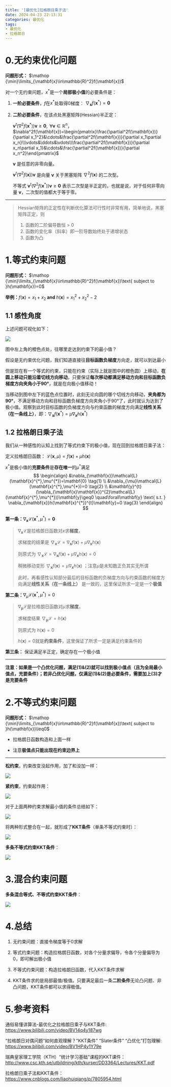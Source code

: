 ```yaml
---
title: '[最优化]拉格朗日乘子法'
date: 2024-04-23 22:13:31
categories: 最优化
tags: 
- 最优化
- 拉格朗日
---
```


# 0.无约束优化问题

**问题形式：**
$\mathop {\min}\limits_{\mathbf{x}\in\mathbb{R}^2}f(\mathbf{x})$

对一个无约束问题，$x^*$是一个**局部极小值**的必要条件是：

1. **一阶必要条件**，$f$在$x^*$处取得0梯度： $\nabla_\mathbf{x}f(\mathbf{x}^*)=\mathbf{0}$
   
2. **二阶必要条件**，在该点处黑塞矩阵(Hessian)半正定：

    $\mathbf{v}^t\left(\nabla^2f(\mathbf{x}^*)\right)\mathbf{v}\geq\mathbf{0},\mathrm{~}\forall\mathbf{v}\in\mathbb{R}^n$，$\nabla^2f(\mathbf{x})=\begin{pmatrix}\frac{\partial^2f(\mathbf{x})}{\partial x_1^2}&\cdots&\frac{\partial^2f(\mathbf{x})}{\partial x_1\partial x_n}\\\vdots&\ddots&\vdots\\\frac{\partial^2f(\mathbf{x})}{\partial x_n\partial x_1}&\cdots&\frac{\partial^2f(\mathbf{x})}{\partial x_n^2}\end{pmatrix}$

    $\mathbf{v}$ 是任意的非零向量。

    $\mathbf{v}^t\left(\nabla^2f(\mathbf{x})\right)\mathbf{v}$ 是向量 $\mathbf{v}$ 关于黑塞矩阵 $\nabla^2f(\mathbf{x})$ 的二次型。

    不等式 $\mathbf{v}^t\left(\nabla^2f(\mathbf{x}^*)\right)\mathbf{v}\geq\mathbf{0}$ 表示二次型是半正定的，也就是说，对于任何非零向量 $\mathbf{v}$，二次型的值都大于等于零。

--------------------------

>Hessian矩阵的正定性在判断优化算法可行性时非常有用，简单地说，黑塞矩阵正定，则
>
>1. 函数的二阶偏导数恒 > 0
>2. 函数的变化率（斜率）即一阶导数始终处于递增状态
>3. 函数为凸

# 1.等式约束问题

**问题形式：**
$\mathop {\min}\limits_{\mathbf{x}\in\mathbb{R}^2}f(\mathbf{x})\text{ subject to }h(\mathbf{x})=0$

**举例：**$f(\mathbf{x})=x_1+x_2\textbf{ and }h(\mathbf{x})=x_1^2+x_2^2-2$

## 1.1 感性角度

上述问题可视化如下：

![](https://cdn.jsdelivr.net/gh/oixel64/imgs/imgs/202404242150096.png)

图中左上角的橙色点处，往哪里走达到约束下的最小值？

假设是无约束优化问题，我们知道直接往**目标函数负梯度**方向走，就可以到达最小

但是现在有一个等式的约束，只能在约束（实际上就是图中的橙色圆）上移动，**在圆上移动只能沿着切线方向移动**，只要保证**每次移动都满足移动方向和目标函数负梯度方向夹角小于90°**，就是在向极小值移动！

当移动到图中左下的蓝色点位置时，此刻无论向圆的哪个切线方向移动，**夹角都为90°**，不满足移动方向和目标函数负梯度方向夹角小于90°了，此时就认为达到了极小值。观察到此时目标函数的负梯度方向与约束函数的梯度方向满足**线性关系（在一条线上）**，即：$\nabla_\mathbf{x}f(\mathbf{x}^*)=\mu\nabla_\mathbf{x}h(\mathbf{x}^*)$


## 1.2 拉格朗日乘子法

我们从一种感性的认知上找到了等式约束下的极小值，现在回到拉格朗日乘子法：

定义拉格朗日函数：
$\mathcal{L}(\mathbf{x},\mu)=f(\mathbf{x})+\mu h(\mathbf{x})$

$x^*$是极小值的**充要条件**是**存在唯一**的$\mu^{*}$满足
$$
\begin{align}
&\nabla_{\mathbf{x}}\mathcal{L}(\mathbf{x}^{*},\mu^{*})=\mathbf{0} \tag{1} \\
&\nabla_{\mu}\mathcal{L}(\mathbf{x}^{*},\mu^{*})=0 \tag{2} \\
&\mathbf{y}^{t}(\nabla_{\mathbf{x}\mathbf{x}}^{2}\mathcal{L}(\mathbf{x}^{*},\mu^{*}))\mathbf{y}\geq0 \quad\forall\mathbf{y} \text{ s.t. } \nabla_{\mathbf{x}}h(\mathbf{x}^{*})^{t}\mathbf{y}=0 \tag{3}
\end{align}
$$


**第一条：**$\nabla_{\mathbf{x}}\mathcal{L}(\mathbf{x}^{*},\mu^{*})=\mathbf{0}$

> $\nabla_{\mathbf{x}}\mathcal{L}$是拉格朗日函数对$x$求**梯度**，
>
> 求梯度的结果是 $\nabla_{\mathbf{x}}\mathcal{L}=\nabla_\mathbf{x}f(\mathbf{x})+\mu\nabla_\mathbf{x}h(\mathbf{x})$
>
> 则原式为 $\nabla_{\mathbf{x}}\mathcal{L}=\nabla_\mathbf{x}f(\mathbf{x})+\mu\nabla_\mathbf{x}h(\mathbf{x}) = 0$
>
> 稍微移动变形 $\nabla_\mathbf{x}f(\mathbf{x})=\mu\nabla_\mathbf{x}h(\mathbf{x})$ ；注意$\mu$是未知数正负其实无所谓
>
> 此时，再看感性认知部分最后的目标函数的负梯度方向与约束函数的梯度方向满足**线性关系（在一条线上）** 是一致的，这里保证所求一定是一个**极值**


**第二条：**$\nabla_{\mu}\mathcal{L}(\mathbf{x}^{*},\mu^{*})=0$

> $\nabla_{\mathbf{\mu}}\mathcal{L}$是拉格朗日函数对$\mu$求**梯度**，
> 
> 求梯度结果 $\nabla_{\mathbf{\mu}}\mathcal{L}=h(\mathbf{x})$
>
> 则原式为 $h(\mathbf{x})=0$
>
> $h(\mathbf{x})=0$就是**约束条件**，这里保证了所求一定是满足约束条件的

**第三条：** 保证满足半正定，确定存在一个极小值

--------------------------

**注意：如果是一个凸优化问题，满足(1)&(2)就可以找到极小值点（且为全局最小值点，充要条件）；若非凸优化问题，仅满足(1)&(2)是必要条件，需要加上(3)才是充要条件**

# 2.不等式约束问题

**问题形式：**
$\mathop {\min}\limits_{\mathbf{x}\in\mathbb{R}^2}f(\mathbf{x})\text{ subject to }h(\mathbf{x})\leq0$

- 拉格朗日函数构造和上面一样

- 注意**极值点只能出现在约束边界上**

--------------------------------

**松约束**，约束改变没起作用，加了和没加一样：

![](https://cdn.jsdelivr.net/gh/oixel64/imgs/imgs/202404242244909.png)


**紧约束**，约束起作用：

![](https://cdn.jsdelivr.net/gh/oixel64/imgs/imgs/202404242246169.png)

对于上面两种约束求解最小值的条件总结如下：

![](https://cdn.jsdelivr.net/gh/oixel64/imgs/imgs/202404242256428.png)

将两种形式整合在一起，就形成了**KKT条件**（单条不等式约束时）：

![](https://cdn.jsdelivr.net/gh/oixel64/imgs/imgs/202404242259660.png)

**多条不等式约束KKT条件**：

![](https://cdn.jsdelivr.net/gh/oixel64/imgs/imgs/202404242301278.png)

# 3.混合约束问题

**多条混合等式、不等式约束KKT条件**：

![](https://cdn.jsdelivr.net/gh/oixel64/imgs/imgs/202404242303087.png)


# 4.总结

1. 无约束问题：直接令梯度等于0求解

2. 等式约束问题：构造拉格朗日函数，对各个分量求偏导，令各个分量偏导为0，即可解出极小值

3. 不等式约束问题：构造拉格朗日函数，代入KKT条件求解

4. KKT条件求的是局部最值/极值。只要满足最后一条**二阶条件**无论凸问题、非凸问题，KKT条件都可以求得极值。


# 5.参考资料

通俗易懂讲算法-最优化之拉格朗日乘子与KKT条件:
https://www.bilibili.com/video/BV14q4y187wg

“拉格朗日对偶问题”如何直观理解？“KKT条件” “Slater条件” “凸优化”打包理解:
https://www.bilibili.com/video/BV1HP4y1Y79e

瑞典皇家理工学院（KTH）“统计学习基础”课程的KKT课件：
http://www.csc.kth.se/utbildning/kth/kurser/DD3364/Lectures/KKT.pdf

拉格朗日乘子法和KKT条件：
https://www.cnblogs.com/liaohuiqiang/p/7805954.html